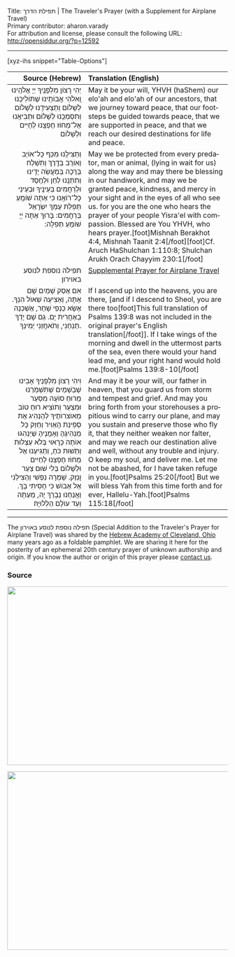 <html>
<head></head>
<body>
Title: תפילת הדרך | The Traveler's Prayer (with a Supplement for Airplane Travel)<br />
Primary contributor: aharon.varady<br />
For attribution and license, please consult the following URL: <a href="http://opensiddur.org/?p=12592">http://opensiddur.org/?p=12592</a>
<p />
<hr />

[xyz-ihs snippet="Table-Options"]<table style="margin-left: auto; margin-right: auto;" class="draggable">
<thead><tr><th id="x" style="text-align: right;">Source (Hebrew)</th><th style="text-align: left;">Translation (English)</th></tr></thead>
<tbody>
<tr><td style="vertical-align:top;">
<div class="liturgy" lang="he" style="text-align: right;">
יְהִי רָצוֹן מִלְּפָנֶֽיךָ 
יְיָ אֱלֹהֵֽינוּ וֵֽאלֹהֵי אֲבוֹתֵֽינוּ 
שֶׁתּוֹלִיכֵֽנוּ לְשָׁלוֹם 
וְתַצְעִידֵֽנוּ לְשָׁלוֹם 
וְתִסְמְכֵֽנוּ לְשָׁלוֹם 
וּתְבִיאֵֽנוּ אֶל־מְחוֹז חֶפְצֵֽנוּ לְחַיִּים וּלְשָׁלוֹם 
</span></div>
</td>
 
<td style="vertical-align:top;">
<div class="english" lang="en">
May it be your will, 
YHVH (haShem) our elo'ah and elo'ah of our ancestors, 
that we journey toward peace, 
that our footsteps be guided towards peace, 
that we are supported in peace,
and that we reach our desired destinations for life and peace. 
</div></td></tr>


<tr><td style="vertical-align:top;">
<div class="liturgy" lang="he" style="text-align: right;">
וְתַצִּילֵֽנוּ מִכַּף כָּל־אוֹיֵב וְאוֹרֵב בַּדֶּֽרֶךְ 
וְתִשְׁלַח בְּרָכָה בְּמַעֲשֵׂה יָדֵֽינוּ 
וְתִתְּנֵֽנוּ לְחֵן וּלְחֶֽסֶד וּלְרַחֲמִים בְּעֵינֶֽיךָ 
וּבְעֵינֵי כָל־רוֹאֵֽנוּ 
כִּי אַתָּה שׁוֹמֵֽעַ תְּפִלַּת עַמְּךָ יִשְׂרָאֵל בְּרַחֲמִים: 
בָּרוּךְ אַתָּה יְיָ שׁוֹמֵֽעַ תְּפִלָּה:‏ 
</span></div>
</td>
 
<td style="vertical-align:top;">
<div class="english" lang="en">
May we be protected from every predator, man or animal, (lying in wait for us) along the way 
and may there be blessing in our handiwork, 
and may we be granted peace, kindness, and mercy in your sight
and in the eyes of all who see us. 
for you are the one who hears the prayer of your people Yisra'el with compassion. 
Blessed are You YHVH, who hears prayer.[foot]Mishnah Berakhot 4:4, Mishnah Taanit 2:4[/foot][foot]Cf. Aruch HaShulchan 1:110:8; Shulchan Arukh Orach Chayyim 230:1[/foot]
</div></td></tr>


<tr><td style="vertical-align:top;">
<div class="liturgy" lang="he" style="text-align: right;">
תפילה נוספת לנוסע באוירון
</span></div>
</td>
 
<td style="vertical-align:top;">
<div class="english" lang="en">
<u>Supplemental Prayer for Airplane Travel</u>
</div>
</td></tr>


<tr><td style="vertical-align:top;">
<div class="liturgy" lang="he" style="text-align: right;">
אִם אֶסַק שָׁמַיִם שָׁם אָתָּה, 
וְאַצִיעָה שְׁאוֺל הִנְךָ. 
אֶשָׂא כַנְפֵי שָׁחַר, 
אֶשְׁכְּנָה בְאַחֲרִית יָם. 
גַם שָׁם יָדְךָ תַנְחֵנִי, 
וְתֹאחֲזֵנִי יְמִינְךָ. 
</span></div>
</td>
 
<td style="vertical-align:top;">
<div class="english" lang="en">
If I ascend up into the heavens, you are there, 
[and if I descend to Sheol, you are there too[foot]This full translation of Psalms 139:8 was not included in the original prayer's English translation[/foot]]. 
If I take wings of the morning 
and dwell in the uttermost parts of the sea, 
even there would your hand lead me, 
and your right hand would hold me.[foot]Psalms 139:8-10[/foot] 
</div></td></tr>


<tr><td style="vertical-align:top;">
<div class="liturgy" lang="he" style="text-align: right;">
וִיהִי רָצוֺן מִלְפָנֶיךָ 
אָבִינוּ שֶׁבַשָׁמַיִם 
שֶׁתִּשְׁמְרֵנוּ מֵרוּחַ סוֺעָה מִסַעַר וּמִצַעַר 
וְתוֺצִיא רוּחַ טוֺב מֵאוֺצרוֺתֶיךָ 
לְהַנְהִיג אֶת סְפִינַת הָאַוִיר 
וְחַזֵק כָּל מַנְהִיגֶהָ וְאָמָנֶיהָ שֶׁיַנְהִגוּ אוֺתָה כָּרָאוּי 
בְּלֹא עַצְלוּת וְתֵשׁוּת כֹּחַ, 
וְתַגִיעֵנוּ אֶל מְחוֺז חֶפְצֵנוּ לְחַיִים וּלְשָׁלוֺם 
בְּלִי שׁוּם צַעַר וָנֵזֶק. 
שָׁמְרָה נַפְשִׁי וְהַצִילֵנִי 
אַל אֵבוֹשׁ 
כִּי חָסִיתִי בָךְ. 
וַאֲנַחְנוּ נְבָרֵךְ יָהּ, 
מֵעַתָּה וְעַד עוֺלָם הַלְלוּיָהּ׃
</span></div>
</td>
 
<td style="vertical-align:top;">
<div class="english" lang="en">
And may it be your will, 
our father in heaven, 
that you guard us from storm and tempest and grief. 
And may you bring forth from your storehouses a propitious wind 
to carry our plane, 
and may you sustain and preserve those who fly it, 
that they neither weaken nor falter, 
and may we reach our destination alive and well, 
without any trouble and injury. 
O keep my soul, and deliver me. 
Let me not be abashed, 
for I have taken refuge in you.[foot]Psalms 25:20[/foot] 
But we will bless Yah 
from this time forth and for ever, Hallelu-Yah.[foot]Psalms 115:18[/foot]
</div>
</td></tr></tbody></table>

<hr />

The תפילה נוספת לנוסע באוירון (Special Addition to the Traveler's Prayer for Airplane Travel) was shared by the <a href="http://www.hac1.org/">Hebrew Academy of Cleveland, Ohio</a> many years ago as a foldable pamphlet. We are sharing it here for the posterity of an ephemeral 20th century prayer of unknown authorship and origin. If you know the author or origin of this prayer please <a href="https://opensiddur.org/contact/">contact us</a>.

<h3>Source</h3>

<a href="https://opensiddur.org/wp-content/uploads/2016/02/2016-05-28-0001-e1464500501780.jpg"><img src="https://opensiddur.org/wp-content/uploads/2016/02/2016-05-28-0001-e1464500501780-1024x653.jpg" alt="" width="640" height="408" class="alignnone size-large wp-image-13572" /></a>

<a href="https://opensiddur.org/wp-content/uploads/2016/02/2016-05-28-0002-e1464500526697.jpg"><img src="https://opensiddur.org/wp-content/uploads/2016/02/2016-05-28-0002-e1464500526697-1024x653.jpg" alt="" width="640" height="408" class="alignnone size-large wp-image-13573" /></a>
</body>
</html>